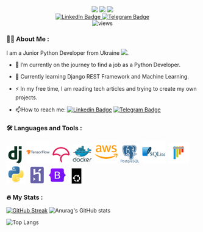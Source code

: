 <div id="header" align="center">
  
</div>

<div id="header" align="center">
    <img src="https://media.giphy.com/media/LMt9638dO8dftAjtco/giphy.gif" width="150"/>
    <img src="https://media.giphy.com/media/v1.Y2lkPTc5MGI3NjExZW5nZHlpdG56d3UxNG51M29iYXZicDEwcjJta2lqcDhrZ3M2NXVmZSZlcD12MV9pbnRlcm5hbF9naWZfYnlfaWQmY3Q9cw/iIGT8Y1rOYhBpdHh1C/giphy.gif" width="350"/>
    <img src="https://media.giphy.com/media/cYU6YcPE5YlJxh6otp/giphy.gif" width="150"/>
</div>

<div id="badges" align="center">
  <a href=https://www.linkedin.com/in/viktoriia-shnurenko//">
    <img src="https://img.shields.io/badge/LinkedIn-blue?style=for-the-badge&logo=linkedin&logoColor=white" alt="LinkedIn Badge"/>
  </a>
  <a href="https://t.me/Viktoriashnurenko">
    <img src="https://img.shields.io/badge/Telegram-chat-blue?style=for-the-badge&logo=telegram&logoColor=white" alt="Telegram Badge"/>
  </a>
</div>

<div align="center"> 
  <img src="https://komarev.com/ghpvc/?username=shnurenkoviktoria&style=flat-square&color=blue" alt="views"/>
</div>

### :man_technologist: About Me :
I am a Junior Python Developer from Ukraine <img src="https://media.giphy.com/media/WUlplcMpOCEmTGBtBW/giphy.gif" width="30">.
- :telescope: I’m currently on the journey to find a job as a Python Developer.

- :seedling: Currently learning Django REST Framework and Machine Learning.

- :zap: In my free time, I am reading tech articles and trying to create my own projects.

- :mailbox:How to reach me: [![Linkedin Badge](https://img.shields.io/badge/-Profile-blue?style=flat&logo=Linkedin&logoColor=white)](https://www.linkedin.com/in/viktoriia-shnurenko/) [![Telegram Badge](https://img.shields.io/badge/-Chat-lightblue?style=flat&logo=Telegram&logoColor=grey)](https://t.me/Viktoriashnurenko)

### 🛠️ Languages and Tools :

<div>
  <img src="https://github.com/devicons/devicon/blob/master/icons/django/django-plain.svg" alt="Django" width="45" height="45"/>&nbsp;
  <img src="https://github.com/devicons/devicon/blob/master/icons/tensorflow/tensorflow-original-wordmark.svg" alt="Tensorflow" width="60" height="60"/>&nbsp;
  <img src="https://github.com/devicons/devicon/blob/master/icons/codecov/codecov-plain.svg" alt="Codecov" width="45" height="45"/>&nbsp;
  <img src="https://github.com/devicons/devicon/blob/master/icons/docker/docker-original-wordmark.svg" alt="Docker" width="50" height="50"/>&nbsp;
  <img src="https://github.com/devicons/devicon/blob/master/icons/amazonwebservices/amazonwebservices-plain-wordmark.svg" alt="Amazon" width="60" height="60"/>&nbsp;
  <img src="https://github.com/devicons/devicon/blob/master/icons/postgresql/postgresql-plain-wordmark.svg" alt="Postgre" width="50" height="50"/>&nbsp;
  <img src="https://github.com/devicons/devicon/blob/master/icons/sqlite/sqlite-original-wordmark.svg" alt="SQLite" width="60" height="60"/>&nbsp;
  <img src="https://github.com/devicons/devicon/blob/master/icons/pytest/pytest-original.svg" alt="Pytest" width="55" height="55"/>&nbsp;
  <img src="https://github.com/devicons/devicon/blob/master/icons/python/python-original.svg" alt="Python" width="50" height="50"/>&nbsp;
  <img src="https://github.com/devicons/devicon/blob/master/icons/heroku/heroku-plain.svg" alt="Heroku" width="45" height="45"/>&nbsp;
  <img src="https://github.com/devicons/devicon/blob/master/icons/bootstrap/bootstrap-original.svg" alt="Bootstrap" width="45" height="45"/>&nbsp;
  <img src="https://github.com/devicons/devicon/blob/master/icons/ubuntu/ubuntu-plain.svg" alt="Ubuntu" width="40" height="40"/>&nbsp;
</div>

### 🔥 My Stats :

[![GitHub Streak](http://github-readme-streak-stats.herokuapp.com?user=shnurenkoviktoria&theme=tokyonight&hide_border=true&border_radius=10&mode=weekly)](https://git.io/streak-stats)
![Anurag's GitHub stats](https://github-readme-stats.vercel.app/api?username=shnurenkoviktoria&show_icons=true&theme=tokyonight&hide_border=true&border_radius=10)

![Top Langs](https://github-readme-stats.vercel.app/api/top-langs/?username=shnurenkoviktoria&hide=html&show_icons=true&theme=tokyonight&hide_border=true&border_radius=10&layout=donut)


<!--[![Top Langs](https://github-readme-stats.vercel.app/api/top-langs/?username=yo1am1&layout=compact&theme=tokyonight&hide_border=true&border_radius=10)](https://github.com/anuraghazra/github-readme-stats)-->

<!--
**yo1am1/yo1am1** is a ✨ _special_ ✨ repository because its `README.md` (this file) appears on your GitHub profile.

Here are some ideas to get you started:

- 🔭 I’m currently working on ...
- 🌱 I’m currently learning ...
- 👯 I’m looking to collaborate on ...
- 🤔 I’m looking for help with ...
- 💬 Ask me about ...
- 📫 How to reach me: ...
- 😄 Pronouns: ...
- ⚡ Fun fact: ...
